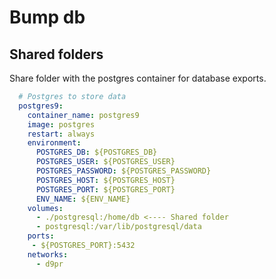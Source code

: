# Bump db

## Shared folders
Share folder with the postgres container for database exports.

```yml
  # Postgres to store data
  postgres9:
    container_name: postgres9
    image: postgres
    restart: always
    environment:
      POSTGRES_DB: ${POSTGRES_DB}
      POSTGRES_USER: ${POSTGRES_USER}
      POSTGRES_PASSWORD: ${POSTGRES_PASSWORD}
      POSTGRES_HOST: ${POSTGRES_HOST}
      POSTGRES_PORT: ${POSTGRES_PORT}
      ENV_NAME: ${ENV_NAME}
    volumes:
      - ./postgresql:/home/db <---- Shared folder
      - postgresql:/var/lib/postgresql/data
    ports:
     - ${POSTGRES_PORT}:5432
    networks:
      - d9pr
```